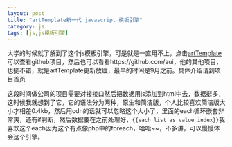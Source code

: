 ```yaml
---
layout: post
title: "artTemplate新一代 javascript 模板引擎"
category: js
tags: [js,js模板引擎]
---
```

大学的时候就了解到了这个js模板引擎，可是就是一直用不上，点击<a href="https://github.com/aui/artTemplate" target="_blank">artTemplate</a>可以查看github项目，然后也可以看看https://github.com/aui，他的其他项目，也挺不错，就是artTemplate更新放缓，最早的时间是9月之前。具体介绍请到项目首页

<!-- more -->
这段时间做公司的项目需要对接接口然后把数据用js添加到html中去，数据挺多，这时候我就想到了它，它的语法分为两种，原生和简洁版，个人比较喜欢简洁版大小才相差0.4kb，然后用cdn的话就可以忽略这个大小了，里面的each循环嵌套非常爽，还有if判断，然后数据要在之前处理好，`{{each list as value index}}`我喜欢这个each因为这个有点像php中的foreach，哈哈~~，不多讲，可以慢慢体会这个引擎。



